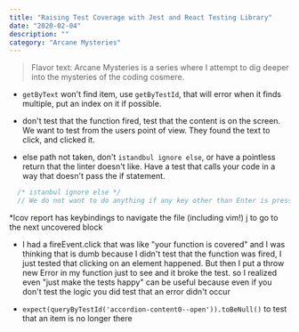 ```yaml
---
title: "Raising Test Coverage with Jest and React Testing Library"
date: "2020-02-04"
description: ""
category: "Arcane Mysteries"
---
```


> Flavor text: Arcane Mysteries is a series where I attempt to dig deeper into the mysteries of the coding cosmere.

* `getByText` won't find item, use `getByTestId`, that will error when it finds multiple, put an index on it if possible.
* don't test that the function fired, test that the content is on the screen. We want to test from the users point of view. They found the text to click, and clicked it.

* else path not taken, don't `istandbul ignore else`, or have a pointless return that the linter doesn't like. Have a test that calls your code in a way that doesn't pass the if statement.
```js
  /* istanbul ignore else */
  // We do not want to do anything if any key other than Enter is pressed
```

*lcov report has keybindings to navigate the file (including vim!) j to go to the next uncovered block

* I had a fireEvent.click that was like "your function is covered" and I was thinking that is dumb because I didn't test that the function was fired, I just tested that clicking on an element happened.
But then I put a throw new Error in my function just to see and it broke the test. so I realized even "just make the tests happy" can be useful because even if you don't test the logic you did test that an error didn't occur

* `expect(queryByTestId('accordion-content0--open')).toBeNull()` to test that an item is no longer there